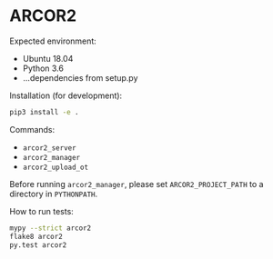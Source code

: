 # ARCOR2

Expected environment:
  * Ubuntu 18.04
  * Python 3.6
  * ...dependencies from setup.py
  
Installation (for development):
```bash
pip3 install -e .
```

Commands:
  * ```arcor2_server```
  * ```arcor2_manager```
  * ```arcor2_upload_ot```

Before running ```arcor2_manager```, please set ```ARCOR2_PROJECT_PATH``` to a directory in ```PYTHONPATH```.

How to run tests:
```bash
mypy --strict arcor2
flake8 arcor2
py.test arcor2
```

